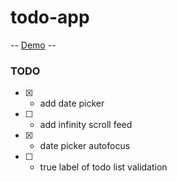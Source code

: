 # todo-app

-- [Demo](https://todo-app-one-omega.vercel.app/) --

### TODO

- [x] - add date picker
- [ ] - add infinity scroll feed
- [x] - date picker autofocus
- [ ] - true label of todo list validation
